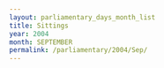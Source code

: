 ```yaml
---
layout: parliamentary_days_month_list
title: Sittings
year: 2004
month: SEPTEMBER
permalink: /parliamentary/2004/Sep/
---
```


